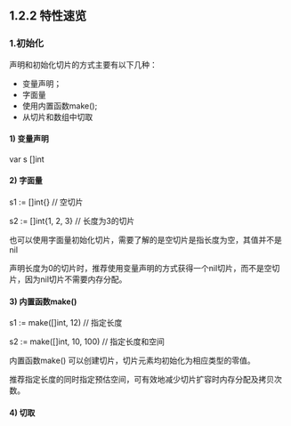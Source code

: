 ## 1.2.2 特性速览

### 1.初始化

声明和初始化切片的方式主要有以下几种：

- 变量声明；
- 字面量
- 使用内置函数make();
- 从切片和数组中切取

#### 1) 变量声明

var s []int

#### 2) 字面量

s1 := []int{} 			// 空切片

s2 := []int{1, 2, 3}  // 长度为3的切片

也可以使用字面量初始化切片，需要了解的是空切片是指长度为空，其值并不是nil

声明长度为0的切片时，推荐使用变量声明的方式获得一个nil切片，而不是空切片，因为nil切片不需要内存分配。

#### 3) 内置函数make()

s1 := make([]int, 12) 			// 指定长度

s2 := make([]int, 10, 100)    // 指定长度和空间

内置函数make() 可以创建切片，切片元素均初始化为相应类型的零值。

推荐指定长度的同时指定预估空间，可有效地减少切片扩容时内存分配及拷贝次数。

#### 4) 切取


